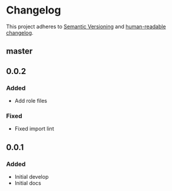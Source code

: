 # Changelog

This project adheres to [Semantic Versioning](https://semver.org/spec/v2.0.0.html)
and [human-readable changelog](https://keepachangelog.com/en/1.0.0/).

## master

## 0.0.2

### Added

- Add role files

### Fixed

- Fixed import lint

## 0.0.1

### Added

- Initial develop
- Initial docs
